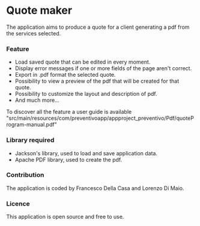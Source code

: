 # Quote maker

The application aims to produce a quote for a client generating a pdf from the services selected.

### Feature
* Load saved quote that can be edited in every moment.
* Display error messages if one or more fields of the page aren't correct.
* Export in .pdf format the selected quote.
* Possibility to view a preview of the pdf that will be created for that quote.
* Possibility to customize the layout and description of pdf.
* And much more...

To discover all the feature a user guide is available "src/main/resources/com/preventivoapp/appproject_preventivo/Pdf/quoteProgram-manual.pdf"

### Library required
* Jackson's library, used to load and save application data.
* Apache PDF library, used to create the pdf.

### Contribution 

The application is coded by Francesco Della Casa and Lorenzo Di Maio.

### Licence 

This application is open source and free to use.